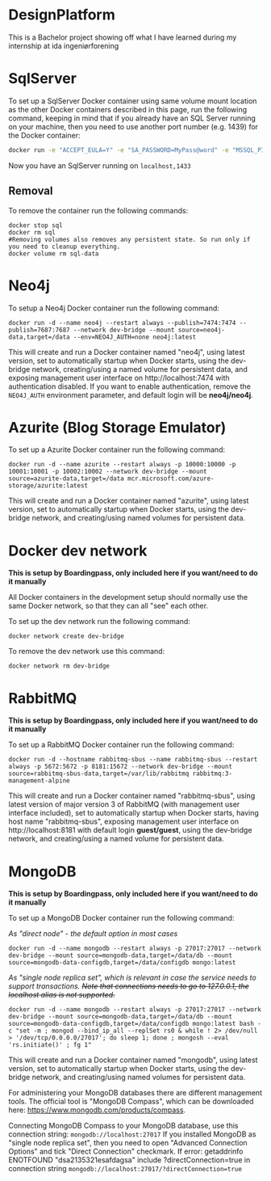 # DesignPlatform
This is a Bachelor project showing off what I have learned during my internship at ida ingeniørforening

# SqlServer

To set up a SqlServer Docker container using same volume mount location as the other Docker containers described in this page, run the following command, keeping in mind that if you already have an SQL Server running on your machine, then you need to use another port number (e.g. 1439) for the Docker container:

```sh
docker run -e "ACCEPT_EULA=Y" -e "SA_PASSWORD=MyPass@word" -e "MSSQL_PID=Express" -p 1433:1433 -d --name=sql --restart always --mount source=sql-data,target=/var/opt/mssql/data -u root mcr.microsoft.com/mssql/server:2019-latest
```

Now you have an SqlServer running on `localhost,1433`

## Removal
To remove the container run the following commands:

    docker stop sql
    docker rm sql
    #Removing volumes also removes any persistent state. So run only if you need to cleanup everything.
    docker volume rm sql-data

# Neo4j
To setup a Neo4j Docker container run the following command:

    docker run -d --name neo4j --restart always --publish=7474:7474 --publish=7687:7687 --network dev-bridge --mount source=neo4j-data,target=/data --env=NEO4J_AUTH=none neo4j:latest

This will create and run a Docker container named "neo4j", using latest version, set to automatically startup when Docker starts, using the dev-bridge network, creating/using a named volume for persistent data, and exposing management user interface on http://localhost:7474 with authentication disabled. If you want to enable authentication, remove the `NEO4J_AUTH` environment parameter, and default login will be **neo4j/neo4j**.

# Azurite (Blog Storage Emulator)
To set up a Azurite Docker container run the following command:

    docker run -d --name azurite --restart always -p 10000:10000 -p 10001:10001 -p 10002:10002 --network dev-bridge --mount source=azurite-data,target=/data mcr.microsoft.com/azure-storage/azurite:latest

This will create and run a Docker container named "azurite", using latest version, set to automatically startup when Docker starts, using the dev-bridge network, and creating/using named volumes for persistent data.

# Docker dev network
**This is setup by Boardingpass, only included here if you want/need to do it manually**

All Docker containers in the development setup should normally use the same Docker network, so that they can all "see" each other.

To set up the dev network run the following command:

    docker network create dev-bridge

To remove the dev network use this command:

    docker network rm dev-bridge

# RabbitMQ
**This is setup by Boardingpass, only included here if you want/need to do it manually**

To set up a RabbitMQ Docker container run the following command:

    docker run -d --hostname rabbitmq-sbus --name rabbitmq-sbus --restart always -p 5672:5672 -p 8181:15672 --network dev-bridge --mount source=rabbitmq-sbus-data,target=/var/lib/rabbitmq rabbitmq:3-management-alpine

This will create and run a Docker container named "rabbitmq-sbus", using latest version of major version 3 of RabbitMQ (with management user interface included), set to automatically startup when Docker starts, having host name "rabbitmq-sbus", exposing management user interface on http://localhost:8181 with default login **guest/guest**, using the dev-bridge network, and creating/using a named volume for persistent data.

# MongoDB
**This is setup by Boardingpass, only included here if you want/need to do it manually**

To set up a MongoDB Docker container run the following command:

_As "direct node" - the default option in most cases_

    docker run -d --name mongodb --restart always -p 27017:27017 --network dev-bridge --mount source=mongodb-data,target=/data/db --mount source=mongodb-data-configdb,target=/data/configdb mongo:latest

_As "single node replica set", which is relevant in case the service needs to support transactions. ~~Note that connections needs to go to 127.0.0.1, the localhost alias is not supported.~~_

    docker run -d --name mongodb --restart always -p 27017:27017 --network dev-bridge --mount source=mongodb-data,target=/data/db --mount source=mongodb-data-configdb,target=/data/configdb mongo:latest bash -c "set -m ; mongod --bind_ip_all --replSet rs0 & while ! 2> /dev/null > '/dev/tcp/0.0.0.0/27017'; do sleep 1; done ; mongosh --eval 'rs.initiate()' ; fg 1" 

This will create and run a Docker container named "mongodb", using latest version, set to automatically startup when Docker starts, using the dev-bridge network, and creating/using named volumes for persistent data.

For administering your MongoDB databases there are different management tools. The official tool is "MongoDB Compass", which can be downloaded here: https://www.mongodb.com/products/compass.

Connecting MongoDB Compass to your MongoDB database, use this connection string: `mongodb://localhost:27017`
If you installed MongoDB as "single node replica set", then you need to open "Advanced Connection Options" and tick "Direct Connection" checkmark. If error: getaddrinfo ENOTFOUND "dsa2135321esafdagsa" include ?directConnection=true in connection string ```mongodb://localhost:27017/?directConnection=true```



